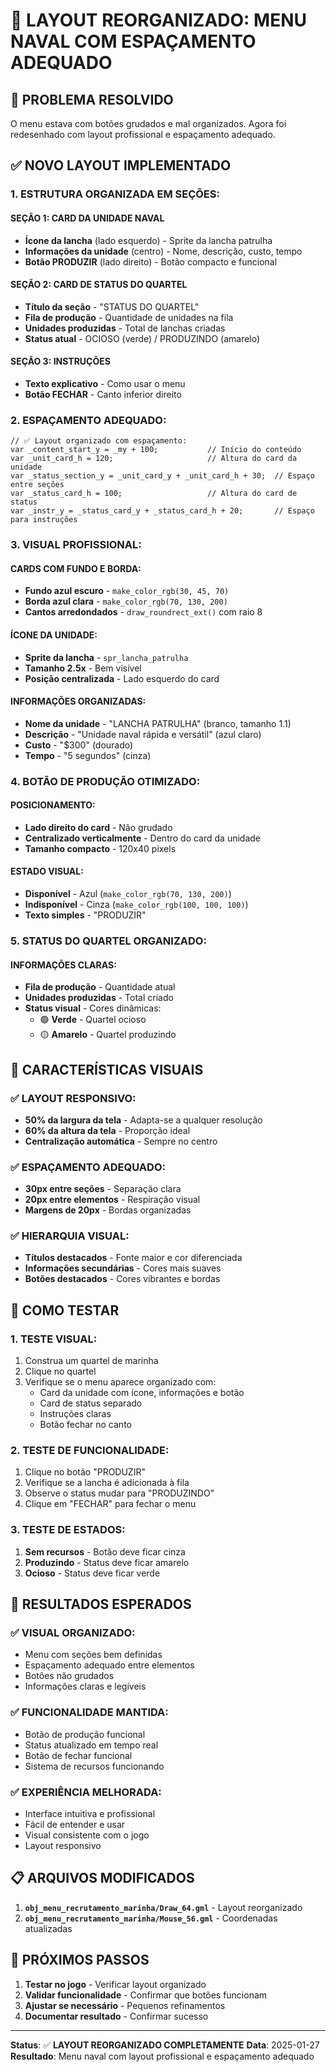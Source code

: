 # 🚢 LAYOUT REORGANIZADO: MENU NAVAL COM ESPAÇAMENTO ADEQUADO

## 🎯 **PROBLEMA RESOLVIDO**

O menu estava com botões grudados e mal organizados. Agora foi redesenhado com layout profissional e espaçamento adequado.

## ✅ **NOVO LAYOUT IMPLEMENTADO**

### **1. ESTRUTURA ORGANIZADA EM SEÇÕES:**

#### **SEÇÃO 1: CARD DA UNIDADE NAVAL**
- **Ícone da lancha** (lado esquerdo) - Sprite da lancha patrulha
- **Informações da unidade** (centro) - Nome, descrição, custo, tempo
- **Botão PRODUZIR** (lado direito) - Botão compacto e funcional

#### **SEÇÃO 2: CARD DE STATUS DO QUARTEL**
- **Título da seção** - "STATUS DO QUARTEL"
- **Fila de produção** - Quantidade de unidades na fila
- **Unidades produzidas** - Total de lanchas criadas
- **Status atual** - OCIOSO (verde) / PRODUZINDO (amarelo)

#### **SEÇÃO 3: INSTRUÇÕES**
- **Texto explicativo** - Como usar o menu
- **Botão FECHAR** - Canto inferior direito

### **2. ESPAÇAMENTO ADEQUADO:**

```gml
// ✅ Layout organizado com espaçamento:
var _content_start_y = _my + 100;           // Início do conteúdo
var _unit_card_h = 120;                     // Altura do card da unidade
var _status_section_y = _unit_card_y + _unit_card_h + 30;  // Espaço entre seções
var _status_card_h = 100;                   // Altura do card de status
var _instr_y = _status_card_y + _status_card_h + 20;       // Espaço para instruções
```

### **3. VISUAL PROFISSIONAL:**

#### **CARDS COM FUNDO E BORDA:**
- **Fundo azul escuro** - `make_color_rgb(30, 45, 70)`
- **Borda azul clara** - `make_color_rgb(70, 130, 200)`
- **Cantos arredondados** - `draw_roundrect_ext()` com raio 8

#### **ÍCONE DA UNIDADE:**
- **Sprite da lancha** - `spr_lancha_patrulha`
- **Tamanho 2.5x** - Bem visível
- **Posição centralizada** - Lado esquerdo do card

#### **INFORMAÇÕES ORGANIZADAS:**
- **Nome da unidade** - "LANCHA PATRULHA" (branco, tamanho 1.1)
- **Descrição** - "Unidade naval rápida e versátil" (azul claro)
- **Custo** - "$300" (dourado)
- **Tempo** - "5 segundos" (cinza)

### **4. BOTÃO DE PRODUÇÃO OTIMIZADO:**

#### **POSICIONAMENTO:**
- **Lado direito do card** - Não grudado
- **Centralizado verticalmente** - Dentro do card da unidade
- **Tamanho compacto** - 120x40 pixels

#### **ESTADO VISUAL:**
- **Disponível** - Azul (`make_color_rgb(70, 130, 200)`)
- **Indisponível** - Cinza (`make_color_rgb(100, 100, 100)`)
- **Texto simples** - "PRODUZIR"

### **5. STATUS DO QUARTEL ORGANIZADO:**

#### **INFORMAÇÕES CLARAS:**
- **Fila de produção** - Quantidade atual
- **Unidades produzidas** - Total criado
- **Status visual** - Cores dinâmicas:
  - 🟢 **Verde** - Quartel ocioso
  - 🟡 **Amarelo** - Quartel produzindo

## 🎨 **CARACTERÍSTICAS VISUAIS**

### **✅ LAYOUT RESPONSIVO:**
- **50% da largura da tela** - Adapta-se a qualquer resolução
- **60% da altura da tela** - Proporção ideal
- **Centralização automática** - Sempre no centro

### **✅ ESPAÇAMENTO ADEQUADO:**
- **30px entre seções** - Separação clara
- **20px entre elementos** - Respiração visual
- **Margens de 20px** - Bordas organizadas

### **✅ HIERARQUIA VISUAL:**
- **Títulos destacados** - Fonte maior e cor diferenciada
- **Informações secundárias** - Cores mais suaves
- **Botões destacados** - Cores vibrantes e bordas

## 🧪 **COMO TESTAR**

### **1. TESTE VISUAL:**
1. Construa um quartel de marinha
2. Clique no quartel
3. Verifique se o menu aparece organizado com:
   - Card da unidade com ícone, informações e botão
   - Card de status separado
   - Instruções claras
   - Botão fechar no canto

### **2. TESTE DE FUNCIONALIDADE:**
1. Clique no botão "PRODUZIR"
2. Verifique se a lancha é adicionada à fila
3. Observe o status mudar para "PRODUZINDO"
4. Clique em "FECHAR" para fechar o menu

### **3. TESTE DE ESTADOS:**
1. **Sem recursos** - Botão deve ficar cinza
2. **Produzindo** - Status deve ficar amarelo
3. **Ocioso** - Status deve ficar verde

## 🎯 **RESULTADOS ESPERADOS**

### **✅ VISUAL ORGANIZADO:**
- Menu com seções bem definidas
- Espaçamento adequado entre elementos
- Botões não grudados
- Informações claras e legíveis

### **✅ FUNCIONALIDADE MANTIDA:**
- Botão de produção funcional
- Status atualizado em tempo real
- Botão de fechar funcional
- Sistema de recursos funcionando

### **✅ EXPERIÊNCIA MELHORADA:**
- Interface intuitiva e profissional
- Fácil de entender e usar
- Visual consistente com o jogo
- Layout responsivo

## 📋 **ARQUIVOS MODIFICADOS**

1. **`obj_menu_recrutamento_marinha/Draw_64.gml`** - Layout reorganizado
2. **`obj_menu_recrutamento_marinha/Mouse_56.gml`** - Coordenadas atualizadas

## 🚀 **PRÓXIMOS PASSOS**

1. **Testar no jogo** - Verificar layout organizado
2. **Validar funcionalidade** - Confirmar que botões funcionam
3. **Ajustar se necessário** - Pequenos refinamentos
4. **Documentar resultado** - Confirmar sucesso

---

**Status**: ✅ **LAYOUT REORGANIZADO COMPLETAMENTE**
**Data**: 2025-01-27
**Resultado**: Menu naval com layout profissional e espaçamento adequado
